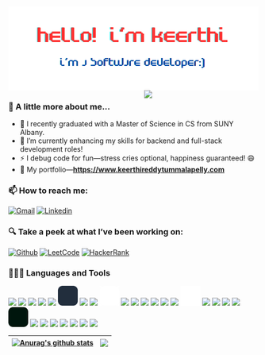 <img align='center' src="/assets/intro.png"> <br/>
<img align='right' src="https://cdn.dribbble.com/users/4055494/screenshots/15215756/media/d2b66c4ca0192aa26d103448b3d1518b.gif" width="230">
</em></p>

### 👻 A little more about me...

- 📖 I recently graduated with a Master of Science in CS from SUNY Albany.
- 🌱 I’m currently enhancing my skills for backend and full-stack development roles!
- ⚡ I debug code for fun—stress cries optional, happiness guaranteed! 😄
- 🤘 My portfolio—**https://www.keerthireddytummalapelly.com**

### 📫 How to reach me:

[![Gmail](https://img.shields.io/badge/-Gmail-c14438?style=flat&logo=Gmail&logoColor=white)](mailto:tummalapellykeerthireddy@gmail.com)
[![Linkedin](https://img.shields.io/badge/-LinkedIn-blue?style=flat&logo=Linkedin&logoColor=white)](https://www.linkedin.com/in/keerthi-reddy-tummalapelly/)

### 🔍 Take a peek at what I’ve been working on:

[![Github](https://img.shields.io/badge/-Github-000?style=flat&logo=Github&logoColor=white)](https://github.com/keerthireddytummalapelly)
[![LeetCode](https://img.shields.io/badge/-LeetCode-0077B5?style=flat&logo=LeetCode&logoColor=white)](https://leetcode.com/u/keerthireddy19/)
[![HackerRank](https://img.shields.io/badge/-HackerRank-2EC866?style=flat&logo=HackerRank&logoColor=white)](https://www.hackerrank.com/tummalapellykee1)

### 👨🏻‍💻 Languages and Tools <br />

<a href="https://www.python.org/" target="_blank" ><img src="https://github.com/onemarc/tech-icons/blob/main/icons/python-light.svg" width="40"></a>
<a href="https://www.java.com/en/" target="_blank" ><img src="https://github.com/onemarc/tech-icons/blob/main/icons/java-light.svg" width="40"></a>
<a href="https://devdocs.io/c/" target="_blank" ><img src="https://github.com/onemarc/tech-icons/blob/main/icons/c-light.svg" width="40"></a>
<a href="https://www.javascript.com/" target="_blank" ><img src="https://github.com/onemarc/tech-icons/blob/main/icons/javascript.svg" width="40"></a>
<a href="https://www.typescriptlang.org/" target="_blank" ><img src="https://github.com/onemarc/tech-icons/blob/main/icons/typescript.svg" width="40"></a>
<a href="https://aws.amazon.com/about-aws/?nc2=h_header" target="_blank" ><img src="https://github.com/onemarc/tech-icons/blob/main/icons%232/aws.svg" width="40"></a>
<a href="https://azure.microsoft.com/en-us" target="_blank" ><img src="https://github.com/onemarc/tech-icons/blob/main/icons/azure-light.svg" width="40"></a>
<a href="https://www.docker.com/" target="_blank" ><img src="https://github.com/onemarc/tech-icons/blob/main/icons/docker.svg" width="40"></a>
<a href="https://en.wikipedia.org/wiki/CI/CD" target="_blank" ><img src="https://github.com/onemarc/tech-icons/blob/main/icons%232/cicd-light.svg" width="40"></a>
<a href="https://html.com/" target="_blank" ><img src="https://github.com/onemarc/tech-icons/blob/main/icons/html.svg" width="40"></a>
<a href="https://www.w3.org/Style/CSS/Overview.en.html" target="_blank" ><img src="https://github.com/onemarc/tech-icons/blob/main/icons/css.svg" width="40"></a>
<a href="https://angular.dev/" target="_blank" ><img src="https://github.com/onemarc/tech-icons/blob/main/icons/angular.svg" width="40"></a>
<a href="https://react.dev/" target="_blank" ><img src="https://github.com/onemarc/tech-icons/blob/main/icons/react-light.svg" width="40"></a>
<a href="https://nextjs.org/" target="_blank" ><img src="https://github.com/onemarc/tech-icons/blob/main/icons/nextjs-light.svg" width="40"></a>
<a href="https://nodejs.org/en/about" target="_blank" ><img src="https://github.com/onemarc/tech-icons/blob/main/icons/nodejs.svg" width="40"></a>
<a href="https://expressjs.com/" target="_blank" ><img src="https://github.com/onemarc/tech-icons/blob/main/icons/expressjs-light.svg" width="40"></a>
<a href="https://fastapi.tiangolo.com/" target="_blank" ><img src="https://github.com/onemarc/tech-icons/blob/main/icons/fastapi.svg" width="40"></a>
<a href="https://spring.io/projects/spring-boot" target="_blank" ><img src="https://github.com/onemarc/tech-icons/blob/main/icons/spring-light.svg" width="40"></a>
<a href="https://www.djangoproject.com/" target="_blank" ><img src="https://github.com/onemarc/tech-icons/blob/main/icons/django.svg" width="40"></a>
<a href="https://jestjs.io/" target="_blank" ><img src="https://github.com/onemarc/tech-icons/blob/main/icons/jestjs.svg" width="40"></a>
<a href="https://junit.org/junit5/" target="_blank" ><img src="https://github.com/onemarc/tech-icons/blob/main/icons/junit5.svg" width="40"></a>
<a href="https://www.mysql.com/" target="_blank" ><img src="https://github.com/onemarc/tech-icons/blob/main/icons/mysql-light.svg" width="40"></a>
<a href="https://www.mongodb.com/" target="_blank" ><img src="https://github.com/onemarc/tech-icons/blob/main/icons/mongodb.svg" width="40"></a>
<a href="https://www.postgresql.org/" target="_blank" ><img src="https://github.com/onemarc/tech-icons/blob/main/icons/postgressql-light.svg" width="40"></a>
<a href="https://www.postman.com/" target="_blank" ><img src="https://github.com/onemarc/tech-icons/blob/main/icons/postman.svg" width="40"></a>
<a href="https://www.figma.com/" target="_blank" ><img src="https://github.com/onemarc/tech-icons/blob/main/icons/figma-light.svg" width="40"></a>
<a href="https://git-scm.com/" target="_blank" ><img src="https://github.com/onemarc/tech-icons/blob/main/icons/git.svg" width="40"></a>
<a href="https://www.linux.org/" target="_blank" ><img src="https://github.com/onemarc/tech-icons/blob/main/icons/linux-light.svg" width="40"></a>

| <a href="#"><img align="center" src="https://github-readme-stats.vercel.app/api?username=keerthireddytummalapelly&show_icons=true&include_all_commits=true&theme=buefy&hide_border=true" alt="Anurag's github stats" /></a> | <a href="#"><img align="center" src="https://github-readme-stats.vercel.app/api/top-langs/?username=keerthireddytummalapelly&layout=compact&theme=buefy&hide_border=true" /></a> |
| --------------------------------------------------------------------------------------------------------------------------------------------------------------------------------------------------------------------------- | -------------------------------------------------------------------------------------------------------------------------------------------------------------------------------- |
